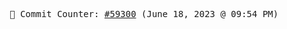 <p align="center">
    <samp>
        📮 Commit Counter: <a href="https://github.com/Javascript-void0/Javascript-void0/commits/main">#59300</a> (June 18, 2023 @ 09:54 PM)
    </samp>
</p>
